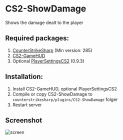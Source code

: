 # CS2-ShowDamage
Shows the damage dealt to the player

## Required packages:
1. [CounterStrikeSharp](https://github.com/roflmuffin/CounterStrikeSharp/) (Min version: 285)
2. [CS2-GameHUD](https://github.com/darkerz7/CS2-GameHUD/)
3. Optional [PlayerSettingsCS2](https://github.com/NickFox007/PlayerSettingsCS2) (0.9.3)

## Installation:
1. Install CS2-GameHUD, optional PlayerSettingsCS2
2. Compile or copy CS2-ShowDamage to `counterstrikesharp/plugins/CS2-ShowDamage` folger
3. Restart server

## Screenshot
![screen](https://github.com/user-attachments/assets/4b146d9d-e180-4c17-8eb6-5ec0b2ede724)
